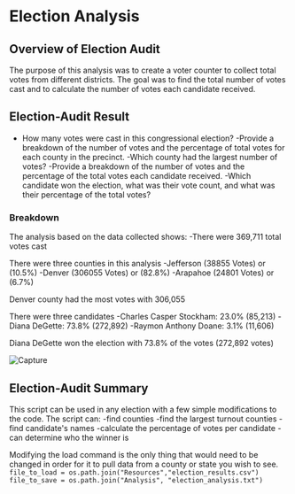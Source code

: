 # Election Analysis

## Overview of Election Audit
The purpose of this analysis was to create a voter counter to collect total votes from different districts. The goal was to find the total number of votes cast and to calculate the number of votes each candidate received. 

## Election-Audit Result 
- How many votes were cast in this congressional election?
  -Provide a breakdown of the number of votes and the percentage of total votes for each county in the precinct.
  -Which county had the largest number of votes?
  -Provide a breakdown of the number of votes and the percentage of the total votes each candidate received.
  -Which candidate won the election, what was their vote count, and what was their percentage of the total votes?

### Breakdown
The analysis based on the data collected shows:
  -There were 369,711 total votes cast

There were three counties in this analysis
  -Jefferson (38855 Votes) or (10.5%)
  -Denver (306055 Votes) or (82.8%)
  -Arapahoe (24801 Votes) or (6.7%)

Denver county had the most votes with 306,055

There were three candidates
  -Charles Casper Stockham: 23.0% (85,213)
  -Diana DeGette: 73.8% (272,892)
  -Raymon Anthony Doane: 3.1% (11,606)

Diana DeGette won the election with 73.8% of the votes  (272,892 votes)


![Capture](https://user-images.githubusercontent.com/112728628/197407256-101faa38-5880-4e4d-9fc4-b758b418a6f1.PNG)


## Election-Audit Summary 
This script can be used in any election with a few simple modifications to the code. The script can:
  -find counties
  -find the largest turnout counties
  -find candidate's names
  -calculate the percentage of votes per candidate
  -can determine who the winner is 

Modifying the load command is the only thing that would need to be changed in order for it to pull data from a county or state you wish to see.    
`file_to_load = os.path.join("Resources","election_results.csv")` 
`file_to_save = os.path.join("Analysis", "election_analysis.txt")`
